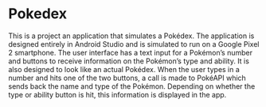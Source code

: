 # Pokedex

This is a project an application that simulates a Pokédex. The application is designed entirely in Android Studio and is simulated to run on a Google Pixel 2 smartphone. The user interface has a text input for a Pokémon’s number and buttons to receive information on the Pokémon’s type and ability. It is also designed to look like an actual Pokédex. When the user types in a number and hits one of the two buttons, a call is made to PokéAPI which sends back the name and type of the Pokémon. Depending on whether the type or ability button is hit, this information is displayed in the app. 
